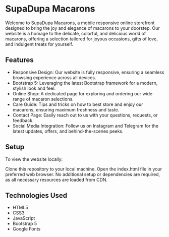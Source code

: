 # SupaDupa Macarons
Welcome to SupaDupa Macarons, a mobile responsive online storefront designed to bring the joy and elegance of macarons to your doorstep. Our website is a homage to the delicate, colorful, and delicious world of macarons, offering a selection tailored for joyous occasions, gifts of love, and indulgent treats for yourself.

## Features
- Responsive Design: Our website is fully responsive, ensuring a seamless browsing experience across all devices.
- Bootstrap 5: Leveraging the latest Bootstrap framework for a modern, stylish look and feel.
- Online Shop: A dedicated page for exploring and ordering our wide range of macaron selections.
- Care Guide: Tips and tricks on how to best store and enjoy our macarons, ensuring maximum freshness and taste.
- Contact Page: Easily reach out to us with your questions, requests, or feedback.
- Social Media Integration: Follow us on Instagram and Telegram for the latest updates, offers, and behind-the-scenes peeks.

## Setup
To view the website locally:

Clone this repository to your local machine.
Open the index.html file in your preferred web browser.
No additional setup or dependencies are required, as all necessary resources are loaded from CDN.

## Technologies Used
- HTML5
- CSS3
- JavaScript
- Bootstrap 5
- Google Fonts

